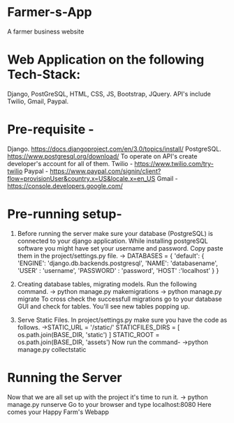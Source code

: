 # Farmer-s-App
A farmer business website

# Web Application on the following Tech-Stack:
Django, PostGreSQL, HTML, CSS, JS, Bootstrap, JQuery.
API's include Twilio, Gmail, Paypal.

# Pre-requisite - 
Django. https://docs.djangoproject.com/en/3.0/topics/install/
PostgreSQL. https://www.postgresql.org/download/
To operate on API's create developer's account for all of them.
Twilio - https://www.twilio.com/try-twilio
Paypal - https://www.paypal.com/signin/client?flow=provisionUser&country.x=US&locale.x=en_US
Gmail - https://console.developers.google.com/

# Pre-running setup-
1. Before running the server make sure your database (PostgreSQL) is connected to your django application.
While installing postgreSQL software you might have set your username and password. Copy paste them in the project/settings.py file.
-> DATABASES = {
    'default': {
        'ENGINE': 'django.db.backends.postgresql',
        'NAME': 'databasename',
        'USER' : 'username',
        'PASSWORD' : 'password',
        'HOST' :'localhost'
      }
  }
  
2.  Creating database tables, migrating models.
    Run the following command.
    -> python manage.py makemigrations
    -> python manage.py migrate
    To cross check the successfull migrations go to your database GUI and check for tables. You'll see new tables popping up.
   
3. Serve Static Files.
    In project/settings.py make sure you have the code as follows.
    ->STATIC_URL = '/static/'
      STATICFILES_DIRS = [
          os.path.join(BASE_DIR, 'static')
      ]
      STATIC_ROOT = os.path.join(BASE_DIR, 'assets')
     Now run the command-
     ->python manage.py collectstatic
     
 # Running the Server
 Now that we are all set up with the project it's time to run it.
 -> python manage.py runserve
 Go to your browser and type localhost:8080
 Here comes your Happy Farm's Webapp

   
